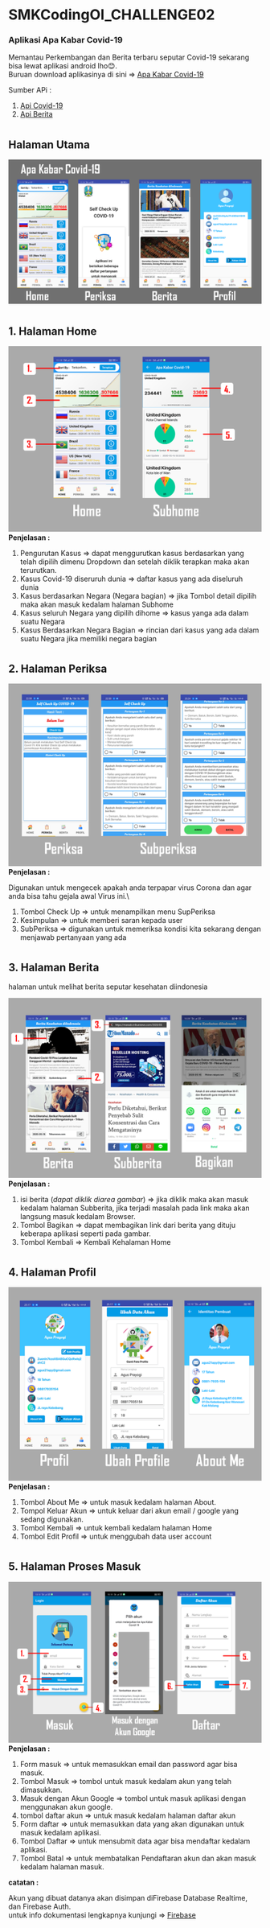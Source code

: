 # SMKCodingOI_CHALLENGE02

### Aplikasi Apa Kabar Covid-19

Memantau Perkembangan dan Berita terbaru seputar Covid-19 sekarang bisa lewat aplikasi android lho😊.\
Buruan download aplikasinya di sini => [Apa Kabar Covid-19](https://drive.google.com/file/d/1YQA4XkzARpVE1u5_L7IwjTXhuIQ6NoL4/view?usp=sharing)

Sumber APi :

1. [Api Covid-19](https://covid19.mathdro.id/)
2. [Api Berita](https://newsapi.org/)

#

## **Halaman Utama**

![alt text](ScreenShots/Header.png)

#

## **1. Halaman Home**

![alt text](ScreenShots/home.png)\
**Penjelasan :**

1. Pengurutan Kasus => dapat menggurutkan kasus berdasarkan yang telah dipilih dimenu Dropdown dan setelah diklik terapkan maka akan terurutkan.
2. Kasus Covid-19 diseruruh dunia => daftar kasus yang ada diseluruh dunia
3. Kasus berdasarkan Negara (Negara bagian) => jika Tombol detail dipilih maka akan masuk kedalam halaman Subhome
4. Kasus seluruh Negara yang dipilih dihome => kasus yanga ada dalam suatu Negara
5. Kasus Berdasarkan Negara Bagian => rincian dari kasus yang ada dalam suatu Negara jika memiliki negara bagian

#

## **2. Halaman Periksa**

![alt text](ScreenShots/Periksa.png)\
**Penjelasan :**

Digunakan untuk mengecek apakah anda terpapar virus Corona dan agar anda bisa tahu gejala awal Virus ini.\
1. Tombol Check Up => untuk menampilkan menu SupPeriksa
2. Kesimpulan => untuk memberi saran kepada user 
3. SubPeriksa => digunakan untuk memeriksa kondisi kita sekarang dengan menjawab pertanyaan yang ada

#

## **3. Halaman Berita**

halaman untuk melihat berita seputar kesehatan diindonesia

![alt text](ScreenShots/Berita.png)\
**Penjelasan :**

1. isi berita (_dapat diklik diarea gambar_) => jika diklik maka akan masuk kedalam halaman Subberita, jika terjadi masalah pada link maka akan langsung masuk kedalam Browser.
2. Tombol Bagikan => dapat membagikan link dari berita yang dituju keberapa aplikasi seperti pada gambar.
3. Tombol Kembali => Kembali Kehalaman Home

#

## **4. Halaman Profil**

![alt text](ScreenShots/profil.png)\
**Penjelasan :**

1. Tombol About Me => untuk masuk kedalam halaman About.
2. Tompol Keluar Akun => untuk keluar dari akun email / google yang sedang digunakan.
3. Tombol Kembali => untuk kembali kedalam halaman Home
4. Tombol Edit Profil => untuk menggubah data user account

#

## **5. Halaman Proses Masuk**

![alt text](ScreenShots/Auth.png)\
**Penjelasan :**

1. Form masuk => untuk memasukkan email dan password agar bisa masuk.
2. Tombol Masuk => tombol untuk masuk kedalam akun yang telah dimasukkan.
3. Masuk dengan Akun Google => tombol untuk masuk aplikasi dengan menggunakan akun google.
4. tombol daftar akun => untuk masuk kedalam halaman daftar akun
5. Form daftar => untuk memasukkan data yang akan digunakan untuk masuk kedalam aplikasi.
6. Tombol Daftar => untuk mensubmit data agar bisa mendaftar kedalam aplikasi.
7. Tombol Batal => untuk membatalkan Pendaftaran akun dan akan masuk kedalam halaman masuk.

**catatan :**

Akun yang dibuat datanya akan disimpan diFirebase Database Realtime, dan Firebase Auth.\
untuk info dokumentasi lengkapnya kunjungi => [Firebase](https://firebase.google.com/docs/)

#
